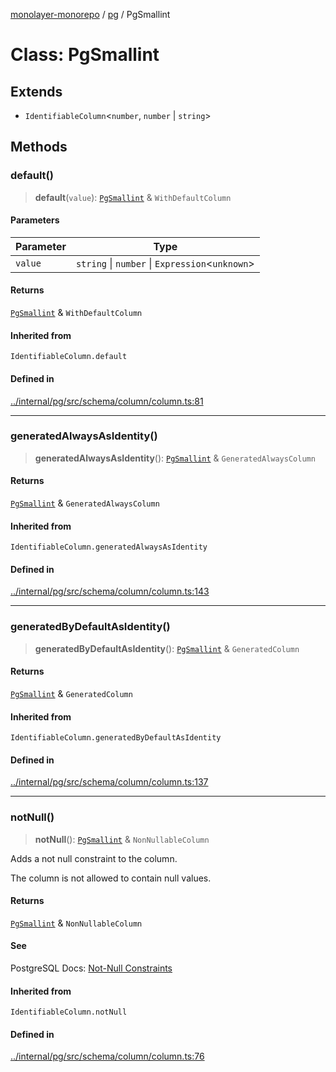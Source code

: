 [monolayer-monorepo](../../index.md) / [pg](../index.md) / PgSmallint

# Class: PgSmallint

## Extends

- `IdentifiableColumn`\<`number`, `number` \| `string`\>

## Methods

### default()

> **default**(`value`): [`PgSmallint`](PgSmallint.md) & `WithDefaultColumn`

#### Parameters

| Parameter | Type |
| ------ | ------ |
| `value` | `string` \| `number` \| `Expression`\<`unknown`\> |

#### Returns

[`PgSmallint`](PgSmallint.md) & `WithDefaultColumn`

#### Inherited from

`IdentifiableColumn.default`

#### Defined in

[../internal/pg/src/schema/column/column.ts:81](https://github.com/dunkelbraun/monolayer/blob/6bdf3be3c6969418f99f4a76945aeb545cab66bd/internal/pg/src/schema/column/column.ts#L81)

***

### generatedAlwaysAsIdentity()

> **generatedAlwaysAsIdentity**(): [`PgSmallint`](PgSmallint.md) & `GeneratedAlwaysColumn`

#### Returns

[`PgSmallint`](PgSmallint.md) & `GeneratedAlwaysColumn`

#### Inherited from

`IdentifiableColumn.generatedAlwaysAsIdentity`

#### Defined in

[../internal/pg/src/schema/column/column.ts:143](https://github.com/dunkelbraun/monolayer/blob/6bdf3be3c6969418f99f4a76945aeb545cab66bd/internal/pg/src/schema/column/column.ts#L143)

***

### generatedByDefaultAsIdentity()

> **generatedByDefaultAsIdentity**(): [`PgSmallint`](PgSmallint.md) & `GeneratedColumn`

#### Returns

[`PgSmallint`](PgSmallint.md) & `GeneratedColumn`

#### Inherited from

`IdentifiableColumn.generatedByDefaultAsIdentity`

#### Defined in

[../internal/pg/src/schema/column/column.ts:137](https://github.com/dunkelbraun/monolayer/blob/6bdf3be3c6969418f99f4a76945aeb545cab66bd/internal/pg/src/schema/column/column.ts#L137)

***

### notNull()

> **notNull**(): [`PgSmallint`](PgSmallint.md) & `NonNullableColumn`

Adds a not null constraint to the column.

The column is not allowed to contain null values.

#### Returns

[`PgSmallint`](PgSmallint.md) & `NonNullableColumn`

#### See

PostgreSQL Docs: [Not-Null Constraints](https://www.postgresql.org/docs/current/ddl-constraints.html#DDL-CONSTRAINTS-NOT-NULL)

#### Inherited from

`IdentifiableColumn.notNull`

#### Defined in

[../internal/pg/src/schema/column/column.ts:76](https://github.com/dunkelbraun/monolayer/blob/6bdf3be3c6969418f99f4a76945aeb545cab66bd/internal/pg/src/schema/column/column.ts#L76)
